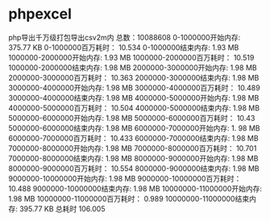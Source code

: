 # phpexcel
php导出千万级打包导出csv2m内
总数：10088608 
0-1000000开始内存: 375.77 KB 0-1000000百万耗时： 10.534 0-1000000结束内存: 1.93 MB 
1000000-2000000开始内存: 1.93 MB 1000000-2000000百万耗时： 10.519 1000000-2000000结束内存: 1.98 MB 
2000000-3000000开始内存: 1.98 MB 2000000-3000000百万耗时： 10.363 2000000-3000000结束内存: 1.98 MB 
3000000-4000000开始内存: 1.98 MB 3000000-4000000百万耗时： 10.489 3000000-4000000结束内存: 1.98 MB 
4000000-5000000开始内存: 1.98 MB 4000000-5000000百万耗时： 10.504 4000000-5000000结束内存: 1.98 MB 
5000000-6000000开始内存: 1.98 MB 5000000-6000000百万耗时： 10.43 5000000-6000000结束内存: 1.98 MB 
6000000-7000000开始内存: 1. 98 MB 6000000-7000000百万耗时： 10.433 6000000-7000000结束内存: 1.98 MB 
7000000-8000000开始内存: 1.98 MB 7000000-8000000百万耗时： 10.701 7000000-8000000结束内存: 1.98 MB 
8000000-9000000开始内存: 1.98 MB 8000000-9000000百万耗时： 10.554 8000000-9000000结束内存: 1.98 MB 
9000000-10000000开始内存: 1.98 MB 9000000-10000000百万耗时： 10.488 9000000-10000000结束内存: 1.98 MB 
10000000-11000000开始内存: 1.98 MB 10000000-11000000百万耗时： 0.989 10000000-11000000结束内存: 395.77 KB 
总耗时 106.005
